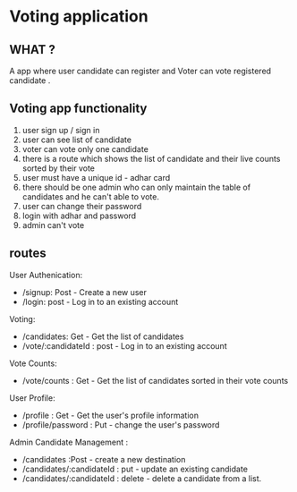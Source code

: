 # Voting application

## WHAT ?
A app where user candidate can register and Voter can vote registered candidate .

## Voting app functionality
1. user sign up / sign in
2. user can see list of candidate
3. voter can vote only one candidate 
4. there is a route which shows the list of candidate and their live counts sorted by their vote
5. user must have a unique id - adhar card
6. there should be one admin who can only maintain the table of candidates and he can't able to vote.
7. user can change their password
8. login with adhar and password 
9. admin can't vote 

## routes
User Authenication:
- /signup: Post - Create a new user
- /login: post  - Log in to an existing account

Voting:
- /candidates: Get - Get the list of candidates 
- /vote/:candidateId : post  - Log in to an existing account

Vote Counts:
- /vote/counts : Get - Get the list of candidates sorted in their vote counts 

User Profile:
- /profile : Get - Get the user's profile information
- /profile/password : Put - change the user's password 

Admin Candidate Management :
- /candidates :Post - create a new destination
- /candidates/:candidateId : put - update an existing candidate
- /candidates/:candidateId : delete - delete a candidate from a list.

